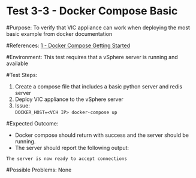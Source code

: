 Test 3-3 - Docker Compose Basic
=======

#Purpose:
To verify that VIC appliance can work when deploying the most basic example from docker documentation

#References:
[1 - Docker Compose Getting Started](https://docs.docker.com/compose/gettingstarted/)

#Environment:
This test requires that a vSphere server is running and available

#Test Steps:
1. Create a compose file that includes a basic python server and redis server
2. Deploy VIC appliance to the vSphere server
3. Issue:  
```DOCKER_HOST=<VCH IP> docker-compose up```

#Expected Outcome:
* Docker compose should return with success and the server should be running.
* The server should report the following output:
```
The server is now ready to accept connections
```

#Possible Problems:
None